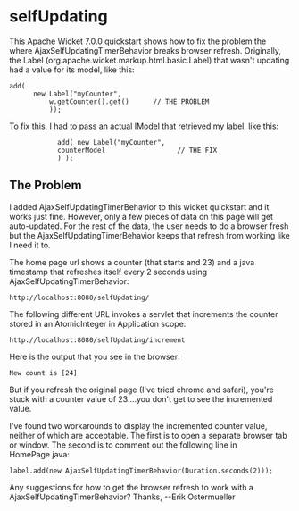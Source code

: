 # selfUpdating
This Apache Wicket 7.0.0 quickstart shows how to fix the problem the where AjaxSelfUpdatingTimerBehavior breaks browser refresh.
Originally, the Label (org.apache.wicket.markup.html.basic.Label) that wasn't updating had a value for its model, like this:
```
add(
      new Label("myCounter", 
          w.getCounter().get()      // THE PROBLEM
          ));
```
To fix this, I had to pass an actual IModel that retrieved my label, like this:
```
			add( new Label("myCounter", 
			counterModel                  // THE FIX
			) );					
```

## The Problem

I added AjaxSelfUpdatingTimerBehavior to this wicket quickstart and it works just fine.
However, only a few pieces of data on this page will get auto-updated.  For the rest of the data, the user needs to do a browser fresh 
but the AjaxSelfUpdatingTimerBehavior keeps that refresh from working like I need it to.

The home page url shows a counter (that starts and 23) and a java timestamp that refreshes itself every 2 seconds using AjaxSelfUpdatingTimerBehavior:
```
http://localhost:8080/selfUpdating/
```

The following different URL invokes a servlet that increments the counter stored in an AtomicInteger in Application scope:
```
http://localhost:8080/selfUpdating/increment
```
Here is the output that you see in the browser:
```
New count is [24]
```

But if you refresh the original page (I've tried chrome and safari), you're stuck with a counter value of 23....you don't get to see the incremented value.

I've found two workarounds to display the incremented counter value, neither of which are acceptable.
The first is to open a separate browser tab or window.
The second is to comment out the following line in HomePage.java:
```
label.add(new AjaxSelfUpdatingTimerBehavior(Duration.seconds(2)));
```

Any suggestions for how to get the browser refresh to work with a AjaxSelfUpdatingTimerBehavior?
Thanks,
--Erik Ostermueller

